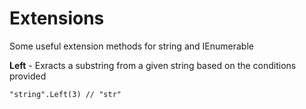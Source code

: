 # Extensions
Some useful extension methods for string and IEnumerable<T>

**Left** - Exracts a substring from a given string based on the conditions provided
<pre><code>"string".Left(3) // "str"</pre></code>

